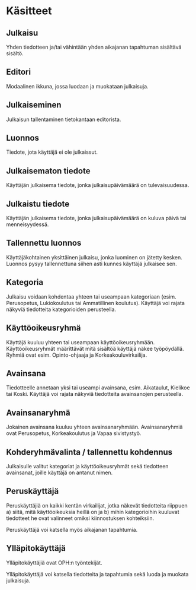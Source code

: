 # Käsitteet

## Julkaisu

Yhden tiedotteen ja/tai vähintään yhden aikajanan tapahtuman sisältävä sisältö.

## Editori

Modaalinen ikkuna, jossa luodaan ja muokataan julkaisuja.

## Julkaiseminen 

Julkaisun tallentaminen tietokantaan editorista.

## Luonnos

Tiedote, jota käyttäjä ei ole julkaissut.

## Julkaisematon tiedote

Käyttäjän julkaisema tiedote, jonka julkaisupäivämäärä on tulevaisuudessa.
 
## Julkaistu tiedote

Käyttäjän julkaisema tiedote, jonka julkaisupäivämäärä on kuluva päivä tai 
menneisyydessä.

## Tallennettu luonnos

Käyttäjäkohtainen yksittäinen julkaisu, jonka luominen on jätetty kesken. 
Luonnos pysyy tallennettuna siihen asti kunnes käyttäjä julkaisee sen.

## Kategoria

Julkaisu voidaan kohdentaa yhteen tai useampaan kategoriaan (esim. Perusopetus, 
Lukiokoulutus tai Ammatillinen koulutus). Käyttäjä voi rajata näkyviä tiedotteita 
kategorioiden perusteella.

## Käyttöoikeusryhmä

Käyttäjä kuuluu yhteen tai useampaan käyttöoikeusryhmään. Käyttöoikeusryhmät
määrittävät mitä sisältöä käyttäjä näkee työpöydällä. Ryhmiä ovat esim.
Opinto-ohjaaja ja Korkeakouluvirkailija.

## Avainsana

Tiedotteelle annetaan yksi tai useampi avainsana, esim. Aikataulut, Kielikoe tai Koski.
Käyttäjä voi rajata näkyviä tiedotteita avainsanojen perusteella.

## Avainsanaryhmä

Jokainen avainsana kuuluu yhteen avainsanaryhmään. Avainsanaryhmiä ovat Perusopetus,
Korkeakoulutus ja Vapaa sivistystyö.

## Kohderyhmävalinta / tallennettu kohdennus

Julkaisulle valitut kategoriat ja käyttöoikeusryhmät sekä tiedotteen avainsanat, 
joille käyttäjä on antanut nimen.

## Peruskäyttäjä

Peruskäyttäjiä on kaikki kentän virkailijat, jotka näkevät tiedotteita riippuen 
a) siitä, mitä käyttöoikeuksia heillä on ja
b) mihin kategorioihin kuuluvat tiedotteet he ovat valinneet omiksi 
kiinnostuksen kohteiksiin.

Peruskäyttäjä voi katsella myös aikajanan tapahtumia.

## Ylläpitokäyttäjä

Ylläpitokäyttäjiä ovat OPH:n työntekijät.

Ylläpitokäyttäjä voi katsella tiedotteita ja tapahtumia sekä luoda ja muokata julkaisuja.
